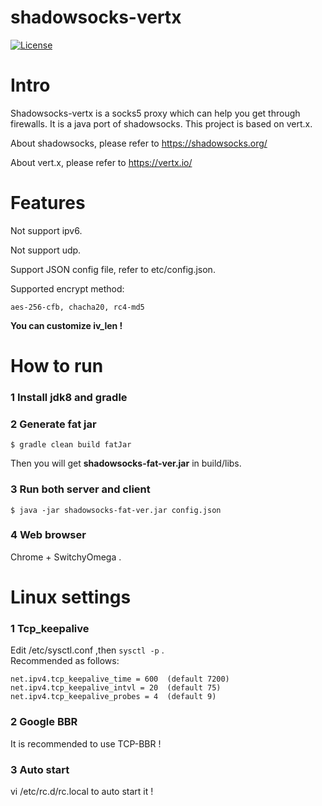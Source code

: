shadowsocks-vertx
================

[![License](http://img.shields.io/:license-apache-blue.svg?style=flat-square)](http://www.apache.org/licenses/LICENSE-2.0.html)

Intro
===========

Shadowsocks-vertx is a socks5 proxy which can help you get through firewalls. It is a java port of shadowsocks. This project is based on vert.x.

About shadowsocks, please refer to https://shadowsocks.org/

About vert.x, please refer to https://vertx.io/

Features
===========

Not support ipv6.

Not support udp.

Support JSON config file, refer to etc/config.json. 

Supported encrypt method:

    aes-256-cfb, chacha20, rc4-md5


**You can customize iv_len !**


How to run
===========

### 1 Install jdk8 and gradle

### 2 Generate fat jar
```
$ gradle clean build fatJar
```

Then you will get **shadowsocks-fat-ver.jar** in build/libs.

### 3 Run both server and client
```
$ java -jar shadowsocks-fat-ver.jar config.json
```

### 4 Web browser

Chrome + SwitchyOmega .



Linux settings
===========

### 1 Tcp_keepalive

Edit /etc/sysctl.conf ,then ```sysctl -p``` .  
Recommended as follows:

    net.ipv4.tcp_keepalive_time = 600  (default 7200)  
    net.ipv4.tcp_keepalive_intvl = 20  (default 75)  
    net.ipv4.tcp_keepalive_probes = 4  (default 9)
 

### 2 Google BBR
It is recommended to use TCP-BBR !

### 3 Auto start
vi /etc/rc.d/rc.local to auto start it !
